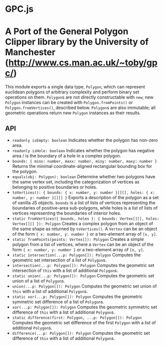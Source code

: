# GPC.js
A Port of the General Polygon Clipper library by the University of Manchester (http://www.cs.man.ac.uk/~toby/gpc/)
======

This module exports a single data type, `Polygon`, which can represent euclidean polygons of arbitrary complexity and perform binary set operations on them. `Polygon`s are not directly constructable with `new`; new `Polygon` instances can be created with `Polygon.fromPoints()` or `Polygon.fromVertices()`, described below. `Polygon`s are also immutable; all geometric operations return new `Polygon` instances as their results.

## API

* `readonly isEmpty: boolean` Indicates whether the polygon has non-zero area.
* `readonly isHole: boolean` Indicates whether the polygon has negative area / is the boundary of a hole in a complex polygon.
* `bounds: { minx: number, maxx: number, miny: number, maxy: number }` Returns the minimal coordinate-aligned rectangular bounding box for the polygon.
* `equals(obj: Polygon): boolean` Determine whether two polygons have the same vertex set, including the categorization of vertices as belonging to positive boundaries or holes.
* `toVertices(): { bounds: { x: number, y: number }[][], holes: { x: number, y: number }[][] }` Exports a description of the polygon as a set of vanilla JS objects. `bounds` is a list of lists of vertices representing the boundaries of positive-area sub-polygons, while holes is a list of lists of vertices representing the boundaries of interior holes.
* `static fromVertices({ bounds, holes }: { bounds: Vertex[][], holes: Vertex[][] }): Polygon` Creates a complex polygon from an object of the same shape as returned by `toVertices()`. A `Vertex` can be an object of the form `{ x: number, y: number }` or a two-element array of `[x, y]`.
* `static fromPoints(points: Vertex[]): Polygon` Creates a simple polygon from a list of vertices, where a `Vertex` can be an object of the form `{ x: number, y: number }` or a two-element array of `[x, y]`.
* `static intersection(...p: Polygon[]): Polygon` Computes the geometric set intersection of a list of `Polygon`s.
* `intersection(...p: Polygon[]): Polygon` Computes the geometric set intersection of `this` with a list of additional `Polygon`s.
* `static union(...p: Polygon[]): Polygon` Computes the geometric set union of a list of `Polygon`s. 
* `union(...p: Polygon[]): Polygon` Computes the geometric set union of `this` with a list of additional `Polygon`s.
* `static xor(...p: Polygon[]): Polygon` Computes the geometric symmetric set difference of a list of `Polygon`s.
* `xor(...p: Polygon[]): Polygon` Computes the geometric symmetric set difference of `this` with a list of additional `Polygon`s.
* `static difference(first: Polygon, ...p: Polygon[]): Polygon` Computes the geometric set difference of the first `Polygon` with a list of additional `Polygon`s.
* `difference(...p: Polygon[]): Polygon` Computes the geometric set difference of `this` with a list of additional `Polygon`s.
